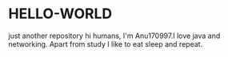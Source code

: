 # HELLO-WORLD
just another repository
hi humans,
I'm Anu170997.I love java and networking.
Apart from study I like to eat sleep and repeat.
